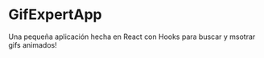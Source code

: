 # GifExpertApp

Una pequeña aplicación hecha en React con Hooks para buscar y msotrar gifs animados!
